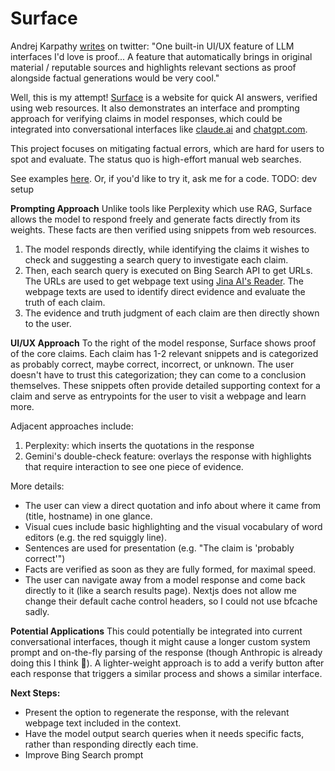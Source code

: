 # Surface

Andrej Karpathy [writes](https://twitter.com/karpathy/status/1804187473167421798) on twitter:
"One built-in UI/UX feature of LLM interfaces I'd love is proof... A feature that automatically brings in original material / reputable sources and highlights relevant sections as proof alongside factual generations would be very cool."

Well, this is my attempt! [Surface](https://surface-omega.vercel.app/) is a website for quick AI answers, verified using web resources.
It also demonstrates an interface and prompting approach for verifying claims in model responses, which could be integrated into conversational interfaces like [claude.ai](https://claude.ai) and [chatgpt.com](https://chatgpt.com).

This project focuses on mitigating factual errors, which are hard for users to spot and evaluate.
The status quo is high-effort manual web searches.

See examples [here](https://surface-omega.vercel.app/).
Or, if you'd like to try it, ask me for a code.
TODO: dev setup

**Prompting Approach**
Unlike tools like Perplexity which use RAG, Surface allows the model to respond freely and generate facts directly from its weights.
These facts are then verified using snippets from web resources.

1. The model responds directly, while identifying the claims it wishes to check and suggesting a search query to investigate each claim.
2. Then, each search query is executed on Bing Search API to get URLs. The URLs are used to get webpage text using [Jina AI's Reader](https://jina.ai/reader/). The webpage texts are used to identify direct evidence and evaluate the truth of each claim.
3. The evidence and truth judgment of each claim are then directly shown to the user.

**UI/UX Approach**
To the right of the model response, Surface shows proof of the core claims.
Each claim has 1-2 relevant snippets and is categorized as probably correct, maybe correct, incorrect, or unknown.
The user doesn't have to trust this categorization; they can come to a conclusion themselves.
These snippets often provide detailed supporting context for a claim and serve as entrypoints for the user to visit a webpage and learn more.

Adjacent approaches include:

1. Perplexity: which inserts the quotations in the response
2. Gemini's double-check feature: overlays the response with highlights that require interaction to see one piece of evidence.

More details:

- The user can view a direct quotation and info about where it came from (title, hostname) in one glance.
- Visual cues include basic highlighting and the visual vocabulary of word editors (e.g. the red squiggly line).
- Sentences are used for presentation (e.g. "The claim is 'probably correct'")
- Facts are verified as soon as they are fully formed, for maximal speed.
- The user can navigate away from a model response and come back directly to it (like a search results page). Nextjs does not allow me change their default cache control headers, so I could not use bfcache sadly.

**Potential Applications**
This could potentially be integrated into current conversational interfaces, though it might cause a longer custom system prompt and on-the-fly parsing of the response (though Anthropic is already doing this I think 👀).
A lighter-weight approach is to add a verify button after each response that triggers a similar process and shows a similar interface.

**Next Steps:**

- Present the option to regenerate the response, with the relevant webpage text included in the context.
- Have the model output search queries when it needs specific facts, rather than responding directly each time.
- Improve Bing Search prompt
